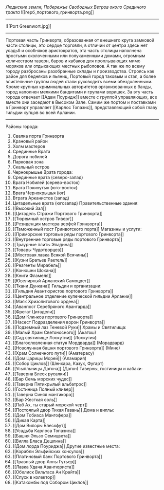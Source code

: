 *Людиские земли, Побережье Свободных Ветров около Срединого тракта*
![[герб_портового_гринворта.png]]
_______
![[Port Greenwort.jpg]]
___
Портовая часть Гринворта, образованная от внешнего круга замковой части столицы, это сердце торговли, в отличии от центра здесь нет усадьб и особняков аристократов, эта часть столицы наполнена простыми сколоченными или полукаменными домами, огромным количеством таверн, баров и кабаков для проплывающих мимо моряков или отдыхающих местных рыболовов. А так же по всему городу разбросаны разобранные склады и производства. Строясь как район для бедняков и пьяниц, Портовый город таковым и стал, а более влиятельные группы людей стали руководить всеми обездоленными. Кроме крупных криминальных авторитетов организованных в банды, город наполнен мелкими бандитами и групами воришек. За эту часть города отвечает [[Адам Поуридж]] вместе с группой управляющих, все вместе они заседают в Высоком Зале. Самим же портом и поставками в Гринворт управляет [[Карлос Топазис]], представляющий собой главу гильдии купцов во всей Арлании. 
____
Районы города:
1. Свалка порта Гринворта
2. Крановый район
3. Холм мастеров
4. Срединные Врата
5. Дорога нобилей
6. Парковая зона
7. Скальный остров
8. Чернокрышье
Врата города:
1. Срединные врата (северо-запад)
2. Врата Нобилей (серево-восток)
3. Врата Покинутых (юго-восток)
4. Врата Чернокрышья (юг)
5. Втрата Арканистов (запад)
6. Цитадельные врата (югозапад)
Правительственные здания:
1. [[Высокий Зал]]
2. [[Цитадель Стражи Портового Гринворта]]
3. [[Тюремный остров Тиверг]]
4. [[Резиденция мастера верфей Гринворта]]
5. [[Таможенный пост Гринвотского порта]]
Магазины и услуги:
6. [[Приморские торговые ряды портового Гринворта]]
7. [[Внутренние торговые ряды портового Гринворта]]
8. [[Траурные плиты Эладина]]
9. [[Товары Чудотворцев]]
10. [[Мостовая лавка Всякой Всячины]]
11. [[Кузни Братьев Раетель]]
12. [[Реагенты Мирабель]]
13. [[Конюшни Шокана]]
14. [[Книги Фламеля]]
15. [[Ювелирный Арланский Самоцвет]]
16. [[Ткани Дункана]]
Гильдии и организации:
17. [[Гильдия Авантюристов портового Гринворта]]
18. [[Центральное отделение купеческой гильдии Арлании]]
19. [[Маяк Хризолитового ордена]]
20. [[Аванпост Серебряного Авангарда]]
21. [[Фрегат Цитадели]]
22. [[Дом Клинков портового Гринворта]]
23. [[Насест Подразделения ворон Гринворта]]
24. [[Подземный лаз Теневой Руки]]
Храмы и Святилища:
25. [[Малый Храм Светоносного]] (Акатош)
26. [[Сад святилище Лоскутии]] (Лоскутия)
27. [[Благословленная статуя Мордварда]] (Морадвард)
28. [[Новолунная башня портового Гринворта]] (Мине)
29. [[Храм Солнечного пути]] (Аматерасу)
30. [[Дом Царицы Морей]] (Аламария)
31. [[Собор Циклов]] (Шенхара, Казук, Фугарт)
32. [[Усыпльницы Дагона]] (Дагон)
Таверны, гостиницы и кабаки:
33. [[Таверна Блеск русалки]]
34. [[Бар Семь морских чудес]]
35. [[Таверна Пятикрылый альбатрос]]
36. [[Гостиница Полный кливер]]
37. [[Таверна Синяя мантикора]]
38. [[Бар Жесткая соль]]
39. [[Паб Ах, ты старый морской черт]]
40. [[Постоялый двор Тихая Гавань]]
Дома и виллы:
41. [[Дом Тобиаса Мангофера]]
42. [[Дикая Карта]]
43. [[Дом Вилоры Блескфут]]
44. [[Усадьба Карлоса Топазиса]]
45. [[Башня Эльзо Семицвета]]
46. [[Вилла Бласа Дешлина]]
47. [[Дом лорда Поуриджа]]
Другие известные места:
48. [[Корабли Эльфийских консулов]]
49. [[Платиновый банк Портового Гринворта]]
50. [[Травный двор Анны Гутьер]]
51. [[Лавка Удача Авантюриста]]
52. [[Обелиск Вильтаса Ан Крайта]]
53. [[Спуск в колектор]]
54. [[Катакомбы под Собором Циклов]]
